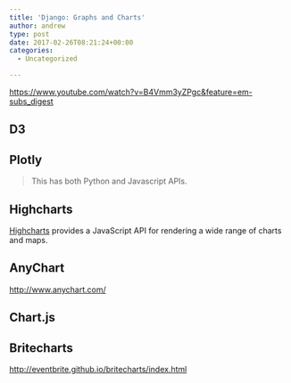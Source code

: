 ```yaml
---
title: 'Django: Graphs and Charts'
author: andrew
type: post
date: 2017-02-26T08:21:24+00:00
categories:
  - Uncategorized

---
```


https://www.youtube.com/watch?v=B4Vmm3yZPgc&feature=em-subs_digest

## D3

## Plotly

> This has both Python and Javascript APIs.

## Highcharts

[Highcharts][1] provides a JavaScript API for rendering a wide range of charts and maps.

## AnyChart

http://www.anychart.com/

## Chart.js

 [1]: http://www.highcharts.com/

## Britecharts

http://eventbrite.github.io/britecharts/index.html
